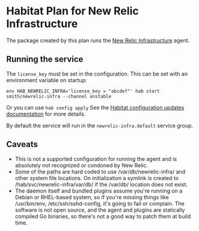# Habitat Plan for New Relic Infrastructure

The package created by this plan runs the [New Relic
Infrastructure](https://docs.newrelic.com/docs/infrastructure/new-relic-infrastructure)
agent.

## Running the service

The `license_key` must be set in the configuration. This can be set with an
environment variable on startup:

    env HAB_NEWRELIC_INFRA='license_key = "abcdef"' hab start smith/newrelic-infra --channel unstable

Or you can use `hab config apply` See the [Habitat configuration updates
documentation](https://www.habitat.sh/docs/run-packages-apply-config-updates/)
for more details.

By default the service will run in the `newrelic-infra.default` service group.

## Caveats

* This is not a supported configuration for running the agent and is absolutely
  not recognized or condoned by New Relic.
* Some of the paths are hard coded to use /var/db/newrelic-infra/ and other
  system file locations. On initialization a symlink is created to
  /hab/svc/newrelic-infra/var/db/ if the /var/db/ location does not exist.
* The daemon itself and bundled plugins assume you're running on a Debian or
  RHEL-based system, so if you're missing things like /usr/bin/env,
  /etc/ssh/sshd-config, it's going to fail or complain. The software is not
  open source, and the agent and plugins are statically compiled Go binaries,
  so there's not a good way to patch them at build time.

